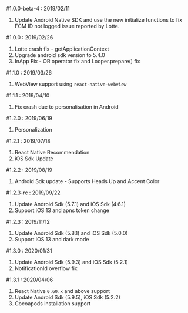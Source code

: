 #1.0.0-beta-4 : 2019/02/11
1. Update Android Native SDK and use the new initialize functions to fix FCM ID not logged issue reported by Lotte.

#1.0.0 : 2019/02/26
1. Lotte crash fix - getApplicationContext
2. Upgrade android sdk version to 5.4.0
3. InApp Fix - OR operator fix and Looper.prepare() fix

#1.1.0 : 2019/03/26
1. WebView support using `react-native-webview`

#1.1.1 : 2019/04/10
1. Fix crash due to personalisation in Android

#1.2.0 : 2019/06/19
1. Personalization

#1.2.1 : 2019/07/18
1. React Native Recommendation
2. iOS Sdk Update

#1.2.2 : 2019/08/19
1. Android Sdk update - Supports Heads Up and Accent Color

#1.2.3-rc : 2019/09/22
1. Update Android Sdk (5.7.1) and iOS Sdk (4.6.1)
2. Support iOS 13 and apns token change

#1.2.3 : 2019/11/12
1. Update Android Sdk (5.8.1) and iOS Sdk (5.0.0)
2. Support iOS 13 and dark mode

#1.3.0 : 2020/01/31
1. Update Android Sdk (5.9.3) and iOS Sdk (5.2.1)
2. NotificationId overflow fix

#1.3.1 : 2020/04/06
1. React Native `0.60.x` and above support
2. Update Android Sdk (5.9.5), iOS Sdk (5.2.2)
3. Cocoapods installation support
